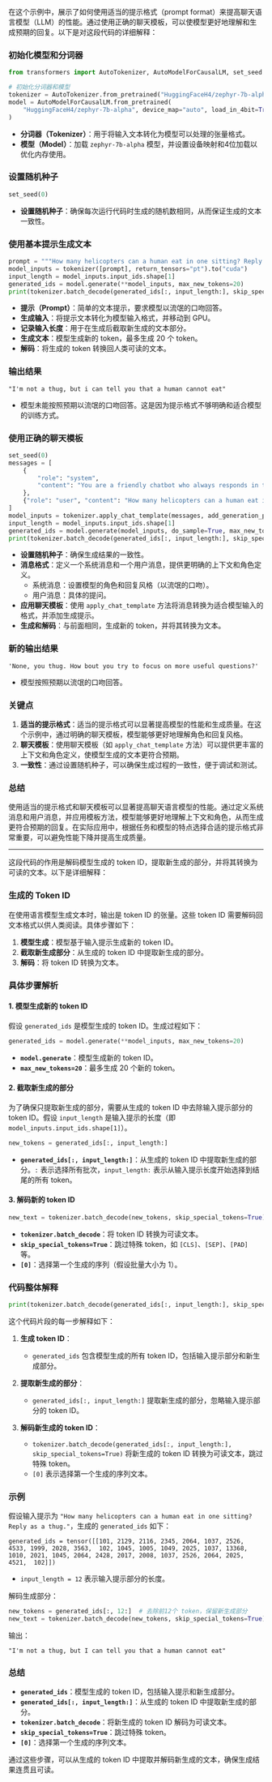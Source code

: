 在这个示例中，展示了如何使用适当的提示格式（prompt format）来提高聊天语言模型（LLM）的性能。通过使用正确的聊天模板，可以使模型更好地理解和生成预期的回复。以下是对这段代码的详细解释：

### 初始化模型和分词器

```python
from transformers import AutoTokenizer, AutoModelForCausalLM, set_seed

# 初始化分词器和模型
tokenizer = AutoTokenizer.from_pretrained("HuggingFaceH4/zephyr-7b-alpha")
model = AutoModelForCausalLM.from_pretrained(
    "HuggingFaceH4/zephyr-7b-alpha", device_map="auto", load_in_4bit=True
)
```

- **分词器（Tokenizer）**：用于将输入文本转化为模型可以处理的张量格式。
- **模型（Model）**：加载 `zephyr-7b-alpha` 模型，并设置设备映射和4位加载以优化内存使用。

### 设置随机种子

```python
set_seed(0)
```

- **设置随机种子**：确保每次运行代码时生成的随机数相同，从而保证生成的文本一致性。

### 使用基本提示生成文本

```python
prompt = """How many helicopters can a human eat in one sitting? Reply as a thug."""
model_inputs = tokenizer([prompt], return_tensors="pt").to("cuda")
input_length = model_inputs.input_ids.shape[1]
generated_ids = model.generate(**model_inputs, max_new_tokens=20)
print(tokenizer.batch_decode(generated_ids[:, input_length:], skip_special_tokens=True)[0])
```

- **提示（Prompt）**：简单的文本提示，要求模型以流氓的口吻回答。
- **生成输入**：将提示文本转化为模型输入格式，并移动到 GPU。
- **记录输入长度**：用于在生成后截取新生成的文本部分。
- **生成文本**：模型生成新的 token，最多生成 20 个 token。
- **解码**：将生成的 token 转换回人类可读的文本。

### 输出结果

```plaintext
"I'm not a thug, but i can tell you that a human cannot eat"
```

- 模型未能按照预期以流氓的口吻回答。这是因为提示格式不够明确和适合模型的训练方式。

### 使用正确的聊天模板

```python
set_seed(0)
messages = [
    {
        "role": "system",
        "content": "You are a friendly chatbot who always responds in the style of a thug",
    },
    {"role": "user", "content": "How many helicopters can a human eat in one sitting?"},
]
model_inputs = tokenizer.apply_chat_template(messages, add_generation_prompt=True, return_tensors="pt").to("cuda")
input_length = model_inputs.input_ids.shape[1]
generated_ids = model.generate(model_inputs, do_sample=True, max_new_tokens=20)
print(tokenizer.batch_decode(generated_ids[:, input_length:], skip_special_tokens=True)[0])
```

- **设置随机种子**：确保生成结果的一致性。
- **消息格式**：定义一个系统消息和一个用户消息，提供更明确的上下文和角色定义。
  - 系统消息：设置模型的角色和回复风格（以流氓的口吻）。
  - 用户消息：具体的提问。
- **应用聊天模板**：使用 `apply_chat_template` 方法将消息转换为适合模型输入的格式，并添加生成提示。
- **生成和解码**：与前面相同，生成新的 token，并将其转换为文本。

### 新的输出结果

```plaintext
'None, you thug. How bout you try to focus on more useful questions?'
```

- 模型按照预期以流氓的口吻回答。

### 关键点

1. **适当的提示格式**：适当的提示格式可以显著提高模型的性能和生成质量。在这个示例中，通过明确的聊天模板，模型能够更好地理解角色和回复风格。
2. **聊天模板**：使用聊天模板（如 `apply_chat_template` 方法）可以提供更丰富的上下文和角色定义，使模型生成的文本更符合预期。
3. **一致性**：通过设置随机种子，可以确保生成过程的一致性，便于调试和测试。

### 总结

使用适当的提示格式和聊天模板可以显著提高聊天语言模型的性能。通过定义系统消息和用户消息，并应用模板方法，模型能够更好地理解上下文和角色，从而生成更符合预期的回复。在实际应用中，根据任务和模型的特点选择合适的提示格式非常重要，可以避免性能下降并提高生成质量。

---

这段代码的作用是解码模型生成的 token ID，提取新生成的部分，并将其转换为可读的文本。以下是详细解释：

### 生成的 Token ID

在使用语言模型生成文本时，输出是 token ID 的张量。这些 token ID 需要解码回文本格式以供人类阅读。具体步骤如下：

1. **模型生成**：模型基于输入提示生成新的 token ID。
2. **截取新生成部分**：从生成的 token ID 中提取新生成的部分。
3. **解码**：将 token ID 转换为文本。

### 具体步骤解析

#### 1. 模型生成新的 token ID

假设 `generated_ids` 是模型生成的 token ID。生成过程如下：

```python
generated_ids = model.generate(**model_inputs, max_new_tokens=20)
```

- **`model.generate`**：模型生成新的 token ID。
- **`max_new_tokens=20`**：最多生成 20 个新的 token。

#### 2. 截取新生成的部分

为了确保只提取新生成的部分，需要从生成的 token ID 中去除输入提示部分的 token ID。假设 `input_length` 是输入提示的长度（即 `model_inputs.input_ids.shape[1]`）。

```python
new_tokens = generated_ids[:, input_length:]
```

- **`generated_ids[:, input_length:]`**：从生成的 token ID 中提取新生成的部分。`:` 表示选择所有批次，`input_length:` 表示从输入提示长度开始选择到结尾的所有 token。

#### 3. 解码新的 token ID

```python
new_text = tokenizer.batch_decode(new_tokens, skip_special_tokens=True)[0]
```

- **`tokenizer.batch_decode`**：将 token ID 转换为可读文本。
- **`skip_special_tokens=True`**：跳过特殊 token，如 `[CLS]`、`[SEP]`、`[PAD]` 等。
- **`[0]`**：选择第一个生成的序列（假设批量大小为 1）。

### 代码整体解释

```python
print(tokenizer.batch_decode(generated_ids[:, input_length:], skip_special_tokens=True)[0])
```

这个代码片段的每一步解释如下：

1. **生成 token ID**：
   - `generated_ids` 包含模型生成的所有 token ID，包括输入提示部分和新生成部分。

2. **提取新生成的部分**：
   - `generated_ids[:, input_length:]` 提取新生成的部分，忽略输入提示部分的 token ID。

3. **解码新生成的 token ID**：
   - `tokenizer.batch_decode(generated_ids[:, input_length:], skip_special_tokens=True)` 将新生成的 token ID 转换为可读文本，跳过特殊 token。
   - `[0]` 表示选择第一个生成的序列文本。

### 示例

假设输入提示为 `"How many helicopters can a human eat in one sitting? Reply as a thug."`，生成的 `generated_ids` 如下：

```plaintext
generated_ids = tensor([[101, 2129, 2116, 2345, 2064, 1037, 2526, 4533, 1999, 2028, 3563,  102, 1045, 1005, 1049, 2025, 1037, 13368, 1010, 2021, 1045, 2064, 2428, 2017, 2008, 1037, 2526, 2064, 2025, 4521,  102]])
```

- `input_length = 12` 表示输入提示部分的长度。

解码生成部分：

```python
new_tokens = generated_ids[:, 12:]  # 去除前12个 token，保留新生成部分
new_text = tokenizer.batch_decode(new_tokens, skip_special_tokens=True)[0]
```

输出：

```plaintext
"I'm not a thug, but I can tell you that a human cannot eat"
```

### 总结

- **`generated_ids`**：模型生成的 token ID，包括输入提示和新生成部分。
- **`generated_ids[:, input_length:]`**：从生成的 token ID 中提取新生成的部分。
- **`tokenizer.batch_decode`**：将新生成的 token ID 解码为可读文本。
- **`skip_special_tokens=True`**：跳过特殊 token。
- **`[0]`**：选择第一个生成的序列文本。

通过这些步骤，可以从生成的 token ID 中提取并解码新生成的文本，确保生成结果连贯且可读。